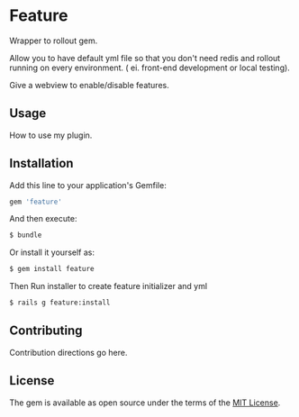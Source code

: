 # Feature
Wrapper to rollout gem.

Allow you to have default yml file so that you don't need redis and rollout running on every environment.
( ei. front-end development or local testing).

Give a webview to enable/disable features.

## Usage
How to use my plugin.

## Installation
Add this line to your application's Gemfile:

```ruby
gem 'feature'
```

And then execute:
```bash
$ bundle
```

Or install it yourself as:
```bash
$ gem install feature
```

Then Run installer to create feature initializer and yml

```bash
$ rails g feature:install
```

## Contributing
Contribution directions go here.

## License
The gem is available as open source under the terms of the [MIT License](http://opensource.org/licenses/MIT).

